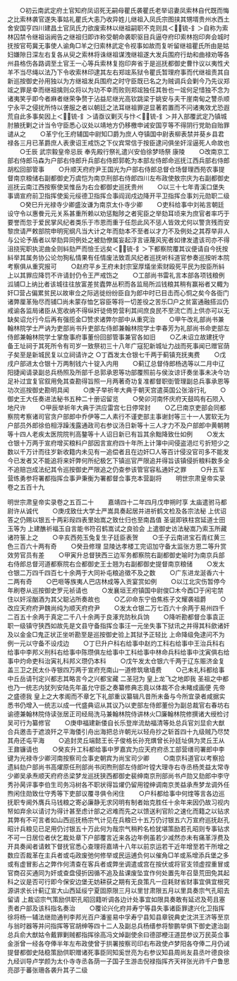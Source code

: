 <!-- { "loadSidebar": true } -->
　　○初云南武定府土官知府凤诏死无嗣母瞿氏袭瞿氏老举诏妻凤索林自代既而悔之比索林袭官遂失事姑礼瞿氏大恚乃收异姓儿继祖入凤氏宗图挟其甥壻贵州水西土舍安国亨四川建昌土官凤氏力欲废索林以继祖嗣职不克则具＜锍-釒＞自称为索林囚禁令继祖诣阙告之继祖归即诈称受朝命袭职驱目兵逼夺府印索林抱印奔会城时抚按官苟冀无事使人谕角□羊之归索林武定令视事如故而复听留继祖瞿氏所由是姑妇嫌隙日深左右复各从臾之索林将诛继祖谋洩继祖遂大发兵围府行劫和曲禄劝等各州县格伤各路调至土官王一心等兵索林复抱印奔省于是巡抚都御史曹忭议以夷性犬羊不当尽绳以法乃下令收索林印逮其左右郑竤系狱令瞿氏暂理府事而代继祖责其自新巡按御史孙用独以为方继祖发兵围府之时守臣既已名之为贼调兵会剿今乃先议郑竤之罪是幸而继祖擒则众将以为功不幸而败则郑竤独任其咎也一竤何足惜独不念为诸夷笑乎即今者麻者继荣争赘于沾益尼继光高钦跳梁于姚安与夫干崖南甸之讐杀顺宁永平之侵扰所恃以詟服之者以朝廷之法耳继祖罪逆显著若置而不问诸夷效尤恐遐荒自此多事矣因上＜锍-釒＞请亟议剿灭与忭＜锍-釒＞并入部覆武定乃镇城肘腋抚剿之计当令守臣悉心议处以靖地方仍移檄申诫安国亨等不得阴行党助自贻罪谴从之
　　○革宁化王府辅国中尉知□爵为庶人夺镇国中尉表柳表禁并葵乡县君禄各三月已革爵庶人表隶诏王戒饬之下仪宾常信于按臣逮问俱坐奸淫逼死人命故也
　　○壬辰  武宗毅皇帝忌辰  奉先殿行祭礼遣兴安伯徐梦旸祭  康陵
　　○改南京工部右侍郎马森为户部右侍郎升兵部右侍郎郭乾为本部左侍郎命巡抚江西兵部右侍郎胡松回部管事
　　○升顺天府府尹王国光为户部右侍郎总督仓场督理西苑农事提督南京粮储右副都御史万虞恺为南京刑部右侍郎四川左布政使敖宗庆为右副都御史巡抚云南江西按察使吴惟岳为右佥都御史巡抚贵州
　　○以三十七年青溪口堡失事谪宣府前卫指挥使奚元绥德卫指挥佥事阎润戍边降开平卫指挥佥事刘元勋职二级
　　○癸巳升光禄寺少卿盛汝谦为南京太仆寺少卿
　　○吏科给事中刘祐言朝廷设守令以惠餋元元关系甚重所赖以劝惩黜陟之者宪臣之举劾耳顷来为庶官者率巧于要誉而忽于爱民掌风纪者类乐于市恩而重于任怨此风不惩人皆效尤何以警贪残而安黎庶请严敕部院申明宪纲凡当大计之年而劾本不至者以才力不及例处之其荐举非人与公论予盾者以举劾异同例处之被劾僚属妄起浮言诬蔑风宪者如律发遣该司亦不得沮挠宪职执泥曲全则紏劾严而憸壬远矣＜锍-釒＞下都察院覆其议便请自今抚按紏举其属务协公论勿狥私情果有任情废法致乖风纪者巡抚听科道官参奏巡按听本院考察俱从重究报可
　　○赵府平乡王府未封宗室厚燨坐索财殴死平民为按臣所紏  上以其罪应降罚不许请封仍令王严戒饬之
　　○工部尚书雷礼言本部各项钱粮例泒铺□上纳比者该城往往放富差贫蠹弊丛积而各监局所泒钱粮其稍有赢裕者又輙为奸□营占偏累贫民以故审佥之际逃徙纷纷臣自为郎中时已目击而心恫之矣今各衙门诸弊厘革殆尽而铺□尚未蒙存恤乞容臣等将一切差役之苦乐□户之贫富通融搭泒仍戒谕各监局诸臣从宽收纳不得纵奸徒倚势营利其间庶良民不至流亡而上供亦可以无缺矣诏允行今后再有强揽金□赞求诸弊尔部中从重究治
　　○甲午改礼部尚书兼翰林院学士严讷为吏部尚书升吏部左侍郎兼翰林院学士李春芳为礼部尚书命吏部左侍郎兼翰林院学士掌詹事府事董份回部管事兼官各如旧
　　○乙未诏立故建抚守备王址祠于其死所令有司岁一致祭初三十八年广寇犯新城址力战而死事闻已赠官荫子矣至是新城民复以立祠请许之
○丁酉发太仓银七千两于蓟镇充抚夷费
　　○戊戌户部进太仓银十万两制钱六十锭入内用
　　○蓟辽总督侍郎杨选等以二月中辽阳捷闻请录副总兵杨照及所部千总郭承恩等功部覆照前与侯汝谅讦奏坐事未决今功足补过宜复官叙用免其查勘得旨照一月两著奇功复准都督职衘管理副总兵事承恩等功次巡按御史勘明具闻
　　○庚子举祈年大典于朝天宫遣英国公张溶行礼
　　○御史王大任奏进法秘书五种二十册诏留览
　　○癸卯河南怀庆府天鼓鸣有石陨入地尺许
　　○甲辰举祈年大典于洪应雷宫七日停常封
　　○乙巳南京吏部会同都察院考察诸司官贪户部郎中乔伊等二人素行不谨吏部主事谢封等三十一人罢软无为户部员外郎徐伯相浮躁浅露通政司右参议汤日新等十三人才力不及户部郎中黄朝聘等十四人老疾太医院院判高鏊等十人诏日新已有旨其余黜降致仕如例
　　○发太仓银十万两于宣府增买粮料户部因言宣府四十年所上计簿中间侵盗浥烂亏折短少之数以千万计而往岁新收籍内未见有一追偿者且在边奸□人等百计侵没官司多不能发今已发者又不能追将来奸弊何所纪极乞下镇巡官严限追并得旨该镇侵折粮料数多全不追赔岂成法纪其令巡按御史严限追之仍查参该管官容私通奸之罪
　　○升五军营练勇参将署都指挥佥事尹秉衡为署都督佥事充本营副将
　　明世宗肃皇帝实录卷之五百十九



明世宗肃皇帝实录卷之五百二十
　　嘉靖四十二年四月戊申朔时享  太庙遣驸马都尉许从诚代
　　○庚戌致仕大学士严嵩具奏起居并进祈鹤文检及各宗法秘  上优诏答之仍赐以银五十两彩叚四表里始嵩之致仕归也至南昌值  圣诞即铁柱宫延道士田玉等为  上建醮祈福玉自言能书符召鹤嵩试之良验会  上遣御史访法秘嵩乃索玉所藏诸符箓上之
　　○辛亥西苑玉兔复生子廷臣表贺
　　○壬子云南进宝石青红黄三色三百六十两有奇
　　○癸丑修理  显陵达孝楼工完诏加守备太监张方恩二等升赏效劳官员有差
　　○甲寅升总督狭西三边军务都察院右副都御史喻时为南京兵部右侍郎总督河道都察院右佥都御史王士翘为右副都御史提督南京粮储
　　○发太仓银二万四千四百七十余两于大同补屯粮追徵不及之数
　　○广东进龙涎香六十二两有奇
　　○巴咂等族夷人巴店林成等入贡宴赏如例
　　○以江北灾伤暂停今年刷卷从巡按御史罗元祯请也
　　○发襄垣王府镇国中尉俊□木今酉□于闲宅禁住以奸淫酗酒为其父聪沾所奏故也
　　○乙卯命东宁伯焦栋子文耀袭祖爵
　　○改应天府府尹魏尚纯为顺天府府尹
　　○发太仓银二万七百六十余两于易州四千二百五十余两于真定二千八十余两于良涿充防秋兵饷
　　○降听勘都督佥事袁正职一级镇守狭西如故先是文县守备指挥佥事汪一元坐失事下狱讯之并得其科歛诸奸及以金金□鬼正状正坐听勘至是巡按御史验上其狱予正轻比  上命降级免逮问不为例一元以守备不设戍边
　　○丁巳升户科右给事中赵灼工科右给事中王治兵科右给事中李邦义刑科右给事中陈瓒俱左给事中工科给事中林命兵科给事中沈寅俱右给事中灼命吏科治寅礼科邦义瓒仍本科
　　○戊午发太仓银六千两于辽东赈济金复盖三卫之民太仆寺银四万两于宣府充南山一道修筑墩墙费
　　○己未礼科都给事中丘岳请刊定兴都志其略言今之兴都宝藏  二圣冠为  皇上龙飞之地即我  圣祖之中都也乃一统志内犹列安陆先年虽允守臣之奏纂修典志竟以体裁不合未睹成画便  先帝之盛德我  皇上之大孝阁而不章乞下礼部重议纂辑凡昔所未备与今所宜录者咸据实悉书仍增入一统志以成一代盛典诏从其议乃以吏部左侍郎董份为副总裁官右春坊右谕德兼翰林院侍读张居正司经局洗马兼翰林院侍讲林火□廉翰林院修撰诸大绶检讨吴可行为纂修官
　　○庚申福建新倭自长乐登岸流劫福清等处总兵官刘显俞大猷合兵邀击于遮浪歼之平海倭引舟出海把总许朝光以轻舟抄之斩首四十九级贼乃尽焚其舟还屯平海
　　○追封灵丘端懿王长子俊格长孙充熼曾长孙廷址俱为灵丘王从王鼐镰请也
　　○癸亥升工科都给事中罗嘉宾为应天府府丞工部营缮司署郎中李键为光禄寺少卿河南按察司佥事史朝宾为尚宝司少卿
　　○南京科道官以考察拾遗紏劾户部尚书高燿原任刑部尚书闵煦刑部左侍郎叶镗大理寺右寺丞杨羙益太常寺少卿吴承焘顺天府府丞梁梦龙巡抚狭西都御史裴绅南京刑部尚书卢勋又劾郎中李守秀孙昺评事李伯生司务冯树各不职状得旨燿仍留用镗绅调南京羙益承焘梦龙调外任煦闲住勋致仕守秀等下吏部议覆寻俱令闲住
　　○户科都给事中何煃等言各边巡抚职专阃外膺兵马钱粮之寄必廉静无求冈明有制者始克胜任十余年来因仍故习视内帑如弃余以请讨为得计甚至虑计部之迟难而先之以馈送利官阶之速化而籍之以钻求其弊有不可言者如山西巡抚杨宗气计见在兵粮已十五万仍讨银五六万宣府巡抚赵孔昭计兵粮见已足用仍讨银五十万此何为哉宗气稍矜名检犹堪策励若孔昭则专事钻求不可一日居位者伏乞裁处章下户部覆言近来各边年例虽若少减然亦未有痛革浮费及开具奏闻者请敕下督抚官悉心查理将嘉靖十八年以前京运若干近年增至若干所增之数应否裁革在主兵者或屯政废弛何修举或民运逋负何以催角□羊或系增添兵堡之多或有虚冒影占之弊作何清查在客兵者或弊坐调遣或宫在按伏或将官支领虚捏重冒或官商召买通同为奸或查盘侵折因循不追及盐课废坠宜作何处置先年召垦荒田免其起科之议是否可行即今保安边堡无妨耕获之期有无良策凡一应耗财省财事宜俱宜根究源讲求长计蓟辽宣大山西延绥宁夏固原限三月以里甘肃限五月以里具奏宗气孔昭去留请  上裁诏宗气策励供职孔昭回籍听调各边计处事宜如限具奏敢有延迟及苟且塞责者户部及该科指名奏治
　　○覆论兴化府并寿宁等县失事诸臣罪逮兴化卫指挥徐将杨一辅法继勋通判李邦光百户潘鉴易中孚寿宁县知县章锐典史沈洪王济等至京与翁时器等并问指挥等官胡绅等四十二人及副总兵杨缙参将黎鹏举俱下御史逮治副总兵俞大猷姑令戴罪剿贼都指挥徐高冯文焯副使余曰德邵楩汪道昆参议万民英佥事金浙曾一经各夺俸半年左布政使曾于拱署按察司印右布政使卢梦阳各夺俸二月仍诫提督都御史陆稳策励供职赠诸死事臣同知奚世亮为右参议知县周尚友县丞叶德良徐九经训导卢学颜为太仆寺寺丞各荫一子国子生游击倪禄指挥齐天祥张光祚千户鲁思亮邵于蕃张珊各袭升其子二级
